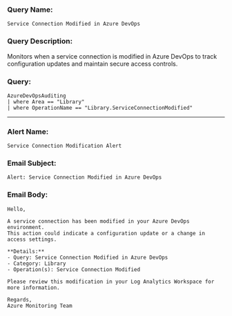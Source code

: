 ### Query Name:  
`Service Connection Modified in Azure DevOps`

### Query Description:  
Monitors when a service connection is modified in Azure DevOps to track configuration updates and maintain secure access controls.

### Query:  
```kql
AzureDevOpsAuditing
| where Area == "Library"
| where OperationName == "Library.ServiceConnectionModified"
```

---

### Alert Name:  
`Service Connection Modification Alert`

### Email Subject:  
`Alert: Service Connection Modified in Azure DevOps`

### Email Body:  
```
Hello,

A service connection has been modified in your Azure DevOps environment.  
This action could indicate a configuration update or a change in access settings.

**Details:**  
- Query: Service Connection Modified in Azure DevOps  
- Category: Library  
- Operation(s): Service Connection Modified

Please review this modification in your Log Analytics Workspace for more information.

Regards,  
Azure Monitoring Team
```
